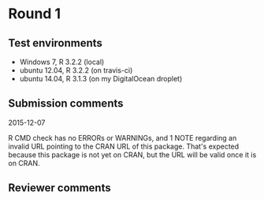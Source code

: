 # Round 1

## Test environments

* Windows 7, R 3.2.2 (local)
* ubuntu 12.04, R 3.2.2 (on travis-ci)
* ubuntu 14.04, R 3.1.3 (on my DigitalOcean droplet)

## Submission comments

2015-12-07

R CMD check has no ERRORs or WARNINGs, and 1 NOTE regarding an invalid URL pointing to the CRAN URL of this package. That's expected because this package is not yet on CRAN, but the URL will be valid once it is on CRAN.
  

## Reviewer comments



